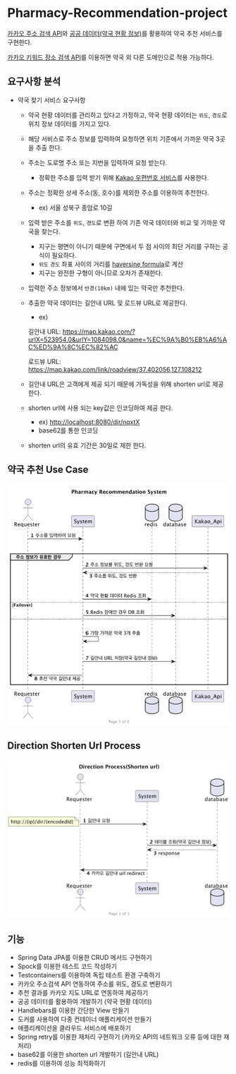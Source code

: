 # Pharmacy-Recommendation-project

[카카오 주소 검색 API](https://developers.kakao.com/docs/latest/ko/local/dev-guide)와 [공공 데이터(약국 현황 정보)](https://www.data.go.kr/data/15065023/fileData.do)를 활용하여
약국 추천 서비스를 구현한다.

[카카오 키워드 장소 검색 API](https://developers.kakao.com/docs/latest/ko/local/dev-guide#search-by-category)를 이용하면 약국 외 다른 도메인으로 적용 가능하다.

## 요구사항 분석

- 약국 찾기 서비스 요구사항
  - 약국 현황 데이터를 관리하고 있다고 가정하고, 약국 현황 데이터는 `위도`, `경도`로 위치 정보 데이터를 가지고 있다.
  - 해당 서비스로 주소 정보를 입력하여 요청하면 위치 기준에서 가까운 약국 3곳을 추출 한다.
  - 주소는 도로명 주소 또는 지번을 입력하여 요청 받는다.
    - 정확한 주소를 입력 받기 위해 [Kakao 우편번호 서비스](https://postcode.map.daum.net/guide)를 사용한다.
  - 주소는 정확한 상세 주소(동, 호수)를 제외한 주소를 이용하여 추천한다.
    - ex) 서울 성북구 종암로 10길
  - 입력 받은 주소를 `위도`, `경도`로 변환 하여 기존 약국 데이터와 비교 및 가까운 약국을 찾는다.
    - 지구는 평면이 아니기 때문에 구면에서 두 점 사이의 최단 거리를 구하는 공식이 필요하다.
    - `위도` `경도` 좌표 사이의 거리를 [haversine formula](https://en.wikipedia.org/wiki/Haversine_formula)로 계산
    - 지구는 완전한 구형이 아니므로 오차가 존재한다. 
  - 입력한 주소 정보에서 `반경(10km)` 내에 있는 약국만 추천한다.
  - 추출한 약국 데이터는 길안내 URL 및 로드뷰 URL로 제공한다.
    - ex)
    
    길안내 URL: <https://map.kakao.com/?urlX=523954.0&urlY=1084098.0&name=%EC%9A%B0%EB%A6%AC%ED%9A%8C%EC%82%AC>
    
    로드뷰 URL: <https://map.kakao.com/link/roadview/37.402056,127.108212>
    
  - 길안내 URL은 고객에게 제공 되기 때문에 가독성을 위해 shorten url로 제공 한다.
  - shorten url에 사용 되는 key값은 인코딩하여 제공 한다.
    - ex) <http://localhost:8080/dir/nqxtX>
    - base62를 통한 인코딩
  - shorten url의 유효 기간은 30일로 제한 한다.
  
## 약국 추천 Use Case

![img.png](img/usecase.png)
## Direction Shorten Url Process
![img.png](img/shortenUrl.png)

## 기능

 - Spring Data JPA를 이용한 CRUD 메서드 구현하기
 - Spock를 이용한 테스트 코드 작성하기
 - Testcontainers를 이용하여 독립 테스트 환경 구축하기
 - 카카오 주소검색 API 연동하여 주소를 위도, 경도로 변환하기
 - 추천 결과를 카카오 지도 URL로 연동하여 제공하기
 - 공공 데이터를 활용하여 개발하기 (약국 현황 데이터)
 - Handlebars를 이용한 간단한 View 만들기
 - 도커를 사용하여 다중 컨테이너 애플리케이션 만들기
 - 애플리케이션을 클라우드 서비스에 배포하기
 - Spring retry를 이용한 재처리 구현하기 (카카오 API의 네트워크 오류 등에 대한 재처리)
 - base62를 이용한 shorten url 개발하기 (길안내 URL)
 - redis를 이용하여 성능 최적화하기




